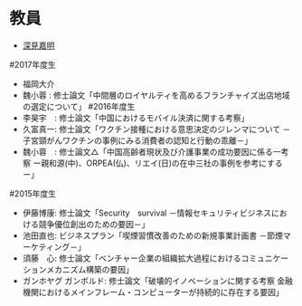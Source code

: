 # 教員
-  [深見嘉明](http://d.hatena.ne.jp/yofukami/about)

#2017年度生 
- 福岡大介
- 魏小蓉 : 修士論文「中間層のロイヤルティを高めるフランチャイズ出店地域の選定について」
#2016年度生 
- 李昊宇　: 修士論文「中国におけるモバイル決済に関する考察」
- 久富真一: 修士論文「ワクチン接種における意思決定のジレンマについて －子宮頸がんワクチンの事例にみる消費者の認知と行動の乖離－」
- 魏小蓉　: 修士論文△「中国高齢者現状及び介護事業の成功要因に係る一考察 ー親和源(中)、ORPEA(仏)、リエイ(日)の在中三社の事例を参考にするー」

#2015年度生
- 伊藤博康: 修士論文「Security　survival －情報セキュリティビジネスにおける競争優位創出のための要因－」
- 池田直也: ビジネスプラン「喫煙習慣改善のための新規事業計画書 －節煙マーケティング－」
- 須藤　心: 修士論文「ベンチャー企業の組織拡大過程におけるコミュニケーションメカニズム構築の要因」
- ガンホヤグ ガンボルド: 修士論文「破壊的イノベーションに関する考察 金融機関におけるメインフレーム・コンピューターが持続的に存在する要因」
